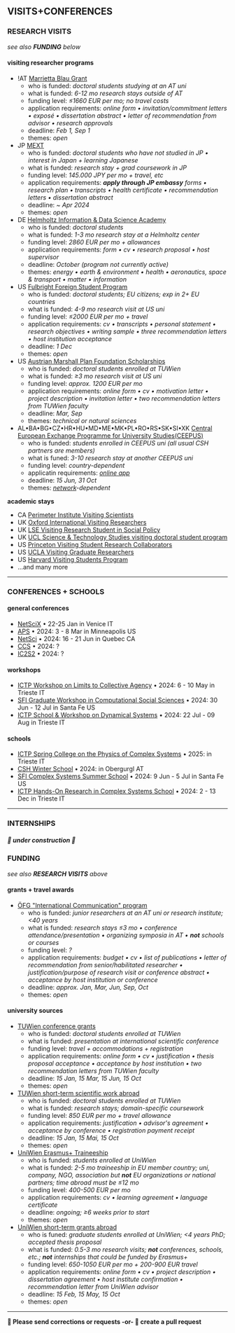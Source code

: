 ## VISITS+CONFERENCES
### RESEARCH VISITS
*see also **FUNDING** below*
#### visiting researcher programs
- !AT [Marrietta Blau Grant](https://oead.at/en/outgoing/higher-education/scholarships-for-studying-abroad/marietta-blau-grant/)
  - who is funded: *doctoral students studying at an AT uni*
  - what is funded: *6-12 mo research stays outside of AT*
  - funding level: *≤1660 EUR per mo; no travel costs*
  - application requirements: *online form • invitation/commitment letters • exposé • dissertation abstract • letter of recommendation from advisor • research approvals*
  - deadline: *Feb 1, Sep 1*
  - themes: *open*
- JP [MEXT](https://www.studyinjapan.go.jp/en/smap-stopj-applications-research.html)
  - who is funded: *doctoral students who have not studied in JP • interest in Japan + learning Japanese*
  - what is funded: *research stay + grad coursework in JP*
  - funding level: *145.000 JPY per mo + travel, etc*
  - application requirements: ***apply through JP embassy** forms • research plan • transcripts • health certificate • recommendation letters • dissertation abstract*
  - deadline: *~ Apr 2024*
  - themes: *open*
- DE [Helmholtz Information & Data Science Academy](https://euraxess.ec.europa.eu/worldwide/lac/visiting-researcher-grant-phd-students-and-postdocs-germany-helmholtz-information-0)
  - who is funded: *doctoral students*
  - what is funded: *1-3 mo research stay at a Helmholtz center*
  - funding level: *2860 EUR per mo + allowances*
  - application requirements: *form • cv • research proposal • host supervisor*
  - deadline: *October \(program not currently active\)*
  - themes: *energy • earth & environment • health • aeronautics, space & transport • matter • information*
- US [Fulbright Foreign Student Program](https://www.fulbrightschuman.eu/grants-eu-citizens/pre-doctoral-research/)
  - who is funded: *doctoral students; EU citizens; exp in 2+ EU countries*
  - what is funded: *4-9 mo research visit at US uni*
  - funding level: *≤2000 EUR per mo + travel*
  - application requirements: *cv • transcripts • personal statement • research objectives • writing sample • three recommendation letters • host institution acceptance*
  - deadline: *1 Dec*
  - themes: *open*
- US [Austrian Marshall Plan Foundation Scholarships](https://www.marshallplan.at/scholarships-overview)
  - who is funded: *doctoral students enrolled at TUWien*
  - what is funded: *≥3 mo research visit at US uni*
  - funding level: *approx. 1200 EUR per mo*
  - application requirements: *online form • cv • motivation letter • project description • invitation letter • two recommendation letters from TUWien faculty*
  - deadline: *Mar, Sep*
  - themes: *technical or natural sciences* 
- AL•BA•BG•CZ•HR•HU•MD•ME•MK•PL•RO•RS•SK•SI•XK [Central European Exchange Programme for University Studies\(CEEPUS\)](https://www.ceepus.info/content/apply)
  - who is funded: *students enrolled in CEEPUS uni \(all usual CSH partners are members\)* 
  - what is funed: *3-10 research stay at another CEEPUS uni*
  - funding level: *country-dependent*
  - applicatin requirements: *[online app](https://www.ceepus.info/signin)*
  - deadline: *15 Jun, 31 Oct*
  - themes: *[network](https://www.ceepus.info/content/find)-dependent*


**academic stays**
- CA [Perimeter Institute Visiting Scientists](https://perimeterinstitute.ca/visiting-students)
- UK [Oxford International Visiting Researchers](https://www.ox.ac.uk/research/engage-with-us/international-visiting-researchers)
- UK [LSE Visiting Research Student in Social Policy](https://www.lse.ac.uk/study-at-lse/Graduate/degree-programmes-2024/VRS-Social-Policy)
- UK [UCL Science & Technology Studies visiting doctoral student program](https://www.ucl.ac.uk/sts/study-here/phd-programme/visiting-doctoral-student-programme)
- US [Princeton Visiting Student Research Collaborators](https://gradschool.princeton.edu/admission-onboarding/nondegree-programs/research-collaborators/visiting-student-research)
- US [UCLA Visiting Graduate Researchers](https://grad.ucla.edu/academics/research/visiting-graduate-researchers/)
- US [Harvard Visiting Students Program](https://gsas.harvard.edu/apply/visiting-students-program)
- \...and many more

---
### CONFERENCES + SCHOOLS
#### general conferences
- [NetSciX](https://netscix2024.netscisociety.org/) • 22-25 Jan in Venice IT
- [APS](https://march.aps.org/) • 2024: 3 - 8 Mar in Minneapolis US
- [NetSci](https://netsci2024.com/en) • 2024: 16 - 21 Jun in Quebec CA
- [CCS](https://cssociety.org/events) • 2024: ?
- [IC2S2](https://iscss.org/ic2s2/conference/) • 2024: ?
#### workshops
- [ICTP Workshop on Limits to Collective Agency](https://indico.ictp.it/event/10475) • 2024: 6 - 10 May in Trieste IT
- [SFI Graduate Workshop in Computational Social Sciences](https://santafe.edu/gwcss) • 2024: 30 Jun - 12 Jul in Santa Fe US
- [ICTP School & Workshop on Dynamical Systems](https://indico.ictp.it/event/10497) • 2024: 22 Jul - 09 Aug in Trieste IT
#### schools
- [ICTP Spring College on the Physics of Complex Systems]() • 2025:  in Trieste IT
- [CSH Winter School](https://www.csh.ac.at) • 2024:  in Obergurgl AT
- [SFI Complex Systems Summer School](https://santafe.edu/csss) • 2024: 9 Jun - 5 Jul in Santa Fe US
- [ICTP Hands-On Research in Complex Systems School](https://indico.ictp.it/event/10525) • 2024: 2 - 13 Dec in Trieste IT

---
### INTERNSHIPS
##### 🚧  under construction  🚧
<!--
### programs
- []()
- []()
---
-->
### FUNDING

*see also **RESEARCH VISITS** above*

#### grants + travel awards
- [ÖFG "International Communication" program](https://www.oefg.at/funding/international-communication/)
  - who is funded: *junior researchers at an AT uni or research institute; <40 years*
  - what is funded: *research stays ≤3 mo • conference attendance/presentation • organizing symposia in AT • **not** schools or courses*
  - funding level: *?*
  - application requirements: *budget • cv • list of publications • letter of recommendation from senior/habilitated researcher • justification/purpose of research visit or conference abstract • acceptance by host institution or conference*
  - deadline: *approx. Jan, Mar, Jun, Sep, Oct*
  - themes: *open*
#### university sources
- [TUWien conference grants](https://www.tuwien.at/studium/international/studieren-im-ausland/mobilitaetsprogramme/konferenzteilnahmen-von-dissertant-innen)
  - who is funded: *doctoral students enrolled at TUWien*
  - what is funded: *presentation at international scientific conference*
  - funding level: *travel + accommodations + registration*
  - application requirements: *online form • cv • justification • thesis proposal acceptance • acceptance by host institution • two recommendation letters from TUWien faculty*
  - deadline: *15 Jan, 15 Mar, 15 Jun, 15 Oct*
  - themes: *open*
- [TUWien short-term scientific work abroad](https://www.tuwien.at/studium/international/studieren-im-ausland/formulare-dokumente/wissenschaftliche-arbeiten-und-kurse)
  - who is funded: *doctoral students enrolled at TUWien*
  - what is funded: *research stays; domain-specific coursework*
  - funding level: *850 EUR per mo + travel allowance*
  - application requirements: *justification • advisor's agreement • acceptance by conference • registration payment receipt*
  - deadline: *15 Jan, 15 Mai, 15 Oct*
  - themes: *open*
- [UniWien Erasmus+ Traineeship](https://international.univie.ac.at/en/student-mobility/outgoing-students/erasmus-traineeships/)
  - who is funded: *students enrolled at UniWien*
  - what is funded: *2-5 mo traineeship in EU member country; uni, company, NGO, association but **not** EU organizations or national partners; time abroad must be ≤12 mo*
  - funding level: *400-500 EUR per mo*
  - application requirements: *cv • learning agreement • language certificate*
  - deadline: *ongoing; ≥6 weeks prior to start*
  - themes: *open*
- [UniWien short-term grants abroad](https://international.univie.ac.at/en/student-mobility/outgoing-students/short-term-grants-abroad-kwa/requirements/)
  - who is funed: *graduate students enrolled at UniWien; <4 years PhD; accepted thesis proposal*
  - what is funded: *0.5-3 mo research visits; **not** conferences, schools, etc.; **not** internships that could be funded by Erasmus+*
  - funding level: *650-1050 EUR per mo + 200-900 EUR travel*
  - application requirements: *online form • cv • project description • dissertation agreement • host institute confirmation • recommendation letter from UniWien advisor*
  - deadline: *15 Feb, 15 May, 15 Oct*
  - themes: *open*

--- 
<!-- 
## PROCESS
### mentor approval
### university approval
### CSH approval
---
## OTHER CONSIDERATIONS
### visas & residency requirements
### salary
-->
**🐝 Please send corrections or requests -or- 🤖 create a pull request**
